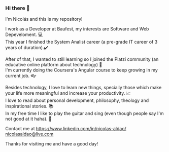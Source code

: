 ### Hi there 👋

I'm Nicolás and this is my repository!

I work as a Developer at Baufest, my interests are Software and Web Depeveloment. 💻 <br/>
This year I finished the System Analist career (a pre-grade IT career of 3 years of duration).✔️

After of that, I wanted to still learning so I joined the Platzi community (an educative online platform about technology) 🚀<br/>
I'm currently doing the Coursera's Angular course to keep growing in my current job. 👓

Besides technology, I love to learn new things, specially those which make your life more meaningful and increase your productivity. 📈<br/>
I love to read about personal development, philosophy, theology and inspirational stories. 📚<br/>
In my free time I like to play the guitar and sing (even though people say I'm not good at it haha). 🎻

Contact me at
https://www.linkedin.com/in/nicolas-aldao/
nicolasaldao@live.com

Thanks for visiting me and have a good day!


<!--
**nicolas-aldao/nicolas-aldao** is a ✨ _special_ ✨ repository because its `README.md` (this file) appears on your GitHub profile.

Here are some ideas to get you started:

- 🔭 I’m currently working on ...
- 🌱 I’m currently learning Angular
- 👯 I’m looking to collaborate on ...
- 🤔 I’m looking for help with ...
- 💬 Ask me about ...
- 📫 How to reach me: ...
- 😄 Pronouns: ...
- ⚡ Fun fact: ...
-->
